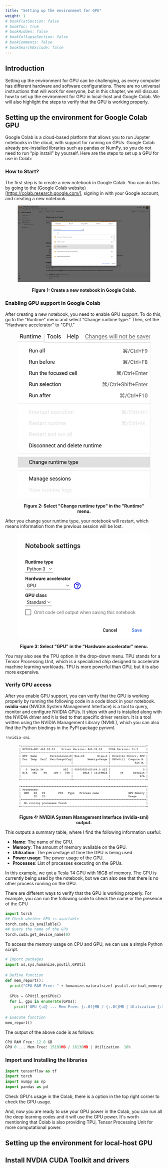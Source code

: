 ```yaml
---
title: "Setting up the environment for GPU"
weight: 1
# bookFlatSection: false
# bookToc: true
# bookHidden: false
# bookCollapseSection: false
# bookComments: false
# bookSearchExclude: false
---
```


## Introduction 
Setting up the environment for GPU can be challenging, as every computer has different hardware and software configurations. There are no universal instructions that will work for everyone, but in this chapter, we will discuss how to set up the environment for GPU in local-host and Google Colab. We will also highlight the steps to verify that the GPU is working properly. 


## Setting up the environment for Google Colab GPU 

Google Colab is a cloud-based platform that allows you to run Jupyter notebooks in the cloud, with support for running on GPUs. Google Colab already pre-installed libraries such as pandas or NumPy, so you do not need to run “pip install” by yourself. Here are the steps to set up a GPU for use in Colab:

### How to Start? 

The first step is to create a new notebook in Google Colab. You can do this by going to the (Google Colab website)[https://colab.research.google.com/], signing in with your Google account, and creating a new notebook.  

<figure title = "test">
     <center>
     <p><img src="https://github.com/jasoncpit/GPU-Analytics/blob/master/Pictures/Colab_create.png?raw=true">
    <figcaption>
    <b>Figure 1: Create a new notebook in Google Colab. 
    </b> 
    </figcaption>
    </center>
</figure>


### Enabling GPU support in Google Colab 

After creating a new notebook, you need to enable GPU support. To do this, go to the "Runtime" menu and select "Change runtime type." Then, set the "Hardware accelerator" to "GPU." 


<figure title = "test">
     <center>
     <p><img src="https://github.com/jasoncpit/GPU-Analytics/blob/master/Pictures/Colab_run_time.png?raw=true">
    <figcaption>
    <b>Figure 2: Select "Change runtime type" in the "Runtime" menu.
    </b> 
    </figcaption>
    </center>
</figure>

After you change your runtime type, your notebook will restart, which means information from the previous session will be lost. 


<figure title = "test">
     <center>
     <p><img src="https://github.com/jasoncpit/GPU-Analytics/blob/master/Pictures/Colab_setting.png?raw=true">
    <figcaption>
    <b>Figure 3: Select "GPU" in the "Hardware accelerator" menu. 
    </b> 
    </figcaption>
    </center>
</figure>

You may also see the TPU option in the drop-down menu. TPU stands for a Tensor Processing Unit, which is a specialized chip designed to accelerate machine learning workloads. TPU is more powerful than GPU, but it is also more expensive.

### Verify GPU access 

After you enable GPU support, you can verify that the GPU is working properly by running the following code in a code block in your notebook. **nvidia-smi** (NVIDIA System Management Interface) is a tool to query, monitor and configure NVIDIA GPUs. It ships with and is installed along with the NVIDIA driver and it is tied to that specific driver version. It is a tool written using the NVIDIA Management Library (NVML), which you can also find the Python bindings in the PyPI package pynvml. 

```Python
!nvidia-smi
```

<figure title = "test">
     <center>
     <p><img src="https://github.com/jasoncpit/GPU-Analytics/blob/master/Pictures/Colab_smi.png?raw=true">
    <figcaption>
    <b>Figure 4: NVIDIA System Management Interface (nvidia-smi) output.
    </b> 
    </figcaption>
    </center>
</figure>

This outputs a summary table, where I find the following information useful:
- **Name**: The name of the GPU.
- **Memory**: The amount of memory available on the GPU.
- **Utilization**: The percentage of time the GPU is being used.
- **Power usage**: The power usage of the GPU.
- **Processes**: List of processes executing on the GPUs.

In this example, we got a Tesla T4 GPU with 16GB of memory. The GPU is currently being used by the notebook, but we can also see that there is no other process running on the GPU.


There are different ways to verify that the GPU is working properly. For example, you can run the following code to check the name or the presence of the GPU 

```Python
import torch
## Check whether GPU is available
torch.cuda.is_available()
## Query the name of the GPU
torch.cuda.get_device_name(0)
```

To access the memory usage on CPU and GPU, we can use a simple Python script. 

```Python
# Import packages
import os,sys,humanize,psutil,GPUtil

# Define function
def mem_report():
  print("CPU RAM Free: " + humanize.naturalsize( psutil.virtual_memory().available ))
  
  GPUs = GPUtil.getGPUs()
  for i, gpu in enumerate(GPUs):
    print('GPU {:d} ... Mem Free: {:.0f}MB / {:.0f}MB | Utilization {:3.0f}%'.format(i, gpu.memoryFree, gpu.memoryTotal, gpu.memoryUtil*100))
    
# Execute function
mem_report()
```

The output of the above code is as follows:

```Python
CPU RAM Free: 12.8 GB
GPU 0 ... Mem Free: 15109MB / 16130MB | Utilization  10%
```



### Import and Installing the libraries 

```Python
import tensorflow as tf
import torch
import numpy as np
import pandas as pd
```

Check GPU's usage in the Colab, there is a option in the top right corner to check the GPU usage.

And, now you are ready to use your GPU power in the Colab, you can run all the deep learning codes and it will use the GPU power.
It's worth mentioning that Colab is also providing TPU, Tensor Processing Unit for more computational power.



## Setting up the environment for local-host GPU 

## Install NVDIA CUDA Toolkit and drivers 

